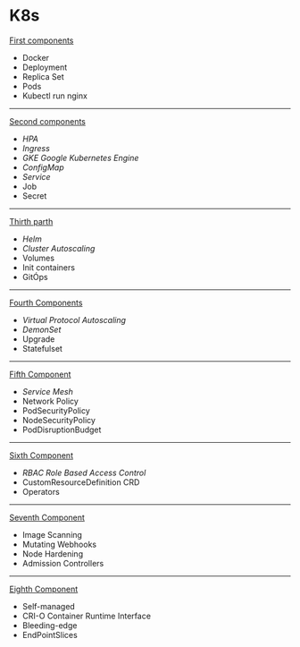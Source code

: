 # K8s


<a href="# k8s " target="_blank">First components </a>

- Docker 
- Deployment
- Replica Set
- Pods
- Kubectl run nginx
______________________
<a href="https://github.com/uracilo/DevSecOps/tree/master/tools/k8s/1" target="_blank">Second components</a>

- *HPA* 
- *Ingress*
- *GKE Google Kubernetes Engine*
- *ConfigMap*
- *Service*
- Job
- Secret
______________________
<a href="https://github.com/uracilo/DevSecOps/tree/master/tools/k8s/2" target="_blank">Thirth parth</a>

- *Helm*
- *Cluster Autoscaling*
- Volumes
- Init containers
- GitÓps
______________________
<a href="https://github.com/uracilo/DevSecOps/tree/master/tools/k8s/3" target="_blank">Fourth Components</a>

- *Virtual Protocol Autoscaling*  
- *DemonSet*
- Upgrade
- Statefulset
______________________
<a href="https://github.com/uracilo/DevSecOps/tree/master/tools/k8s/4" target="_blank">Fifth Component</a>

- *Service Mesh*
- Network Policy
- PodSecurityPolicy
- NodeSecurityPolicy
- PodDisruptionBudget
______________________
<a href="https://github.com/uracilo/DevSecOps/tree/master/tools/k8s/5" target="_blank">Sixth Component</a>

- *RBAC Role Based Access Control*
- CustomResourceDefinition CRD
- Operators
______________________
<a href="https://github.com/uracilo/DevSecOps/tree/master/tools/k8s/6" target="_blank">Seventh Component</a>

- Image Scanning
- Mutating Webhooks
- Node Hardening
- Admission Controllers
______________________
<a href="https://github.com/uracilo/DevSecOps/tree/master/tools/k8s/7" target="_blank">Eighth Component</a>

- Self-managed
- CRI-O Container Runtime Interface
- Bleeding-edge
- EndPointSlices
